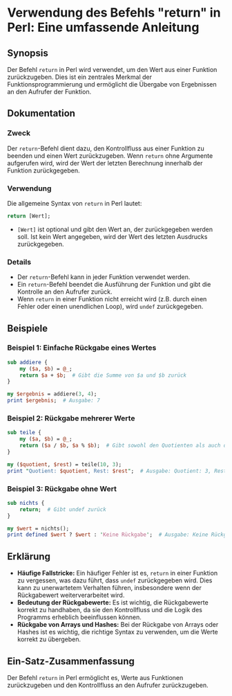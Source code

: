 <!--
Meta Description: # Verwendung des Befehls "return" in Perl: Eine umfassende Anleitung ## Synopsis Der Befehl `return` in Perl wird verwendet, um den Wert aus einer Fun...
Meta Keywords: der, return, wert, den, die
-->

# Verwendung des Befehls "return" in Perl: Eine umfassende Anleitung

## Synopsis
Der Befehl `return` in Perl wird verwendet, um den Wert aus einer Funktion zurückzugeben. Dies ist ein zentrales Merkmal der Funktionsprogrammierung und ermöglicht die Übergabe von Ergebnissen an den Aufrufer der Funktion.

## Dokumentation
### Zweck
Der `return`-Befehl dient dazu, den Kontrollfluss aus einer Funktion zu beenden und einen Wert zurückzugeben. Wenn `return` ohne Argumente aufgerufen wird, wird der Wert der letzten Berechnung innerhalb der Funktion zurückgegeben.

### Verwendung
Die allgemeine Syntax von `return` in Perl lautet:

```perl
return [Wert];
```

- `[Wert]` ist optional und gibt den Wert an, der zurückgegeben werden soll. Ist kein Wert angegeben, wird der Wert des letzten Ausdrucks zurückgegeben.

### Details
- Der `return`-Befehl kann in jeder Funktion verwendet werden.
- Ein `return`-Befehl beendet die Ausführung der Funktion und gibt die Kontrolle an den Aufrufer zurück.
- Wenn `return` in einer Funktion nicht erreicht wird (z.B. durch einen Fehler oder einen unendlichen Loop), wird `undef` zurückgegeben.

## Beispiele
### Beispiel 1: Einfache Rückgabe eines Wertes
```perl
sub addiere {
    my ($a, $b) = @_;
    return $a + $b;  # Gibt die Summe von $a und $b zurück
}

my $ergebnis = addiere(3, 4);
print $ergebnis;  # Ausgabe: 7
```

### Beispiel 2: Rückgabe mehrerer Werte
```perl
sub teile {
    my ($a, $b) = @_;
    return ($a / $b, $a % $b);  # Gibt sowohl den Quotienten als auch den Rest zurück
}

my ($quotient, $rest) = teile(10, 3);
print "Quotient: $quotient, Rest: $rest";  # Ausgabe: Quotient: 3, Rest: 1
```

### Beispiel 3: Rückgabe ohne Wert
```perl
sub nichts {
    return;  # Gibt undef zurück
}

my $wert = nichts();
print defined $wert ? $wert : 'Keine Rückgabe';  # Ausgabe: Keine Rückgabe
```

## Erklärung
- **Häufige Fallstricke:** Ein häufiger Fehler ist es, `return` in einer Funktion zu vergessen, was dazu führt, dass `undef` zurückgegeben wird. Dies kann zu unerwartetem Verhalten führen, insbesondere wenn der Rückgabewert weiterverarbeitet wird.
- **Bedeutung der Rückgabewerte:** Es ist wichtig, die Rückgabewerte korrekt zu handhaben, da sie den Kontrollfluss und die Logik des Programms erheblich beeinflussen können.
- **Rückgabe von Arrays und Hashes:** Bei der Rückgabe von Arrays oder Hashes ist es wichtig, die richtige Syntax zu verwenden, um die Werte korrekt zu übergeben.

## Ein-Satz-Zusammenfassung
Der Befehl `return` in Perl ermöglicht es, Werte aus Funktionen zurückzugeben und den Kontrollfluss an den Aufrufer zurückzugeben.